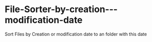 # File-Sorter-by-creation---modification-date
Sort Files by Creation or modification date to an folder with this date 


